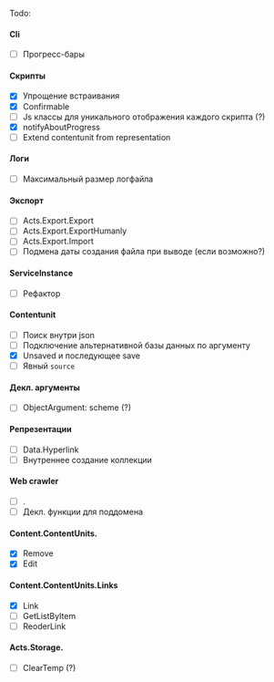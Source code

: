 Todo:

#### Cli

- [ ] Прогресс-бары

#### Скрипты

- [x] Упрощение встраивания
- [x] Сonfirmable
- [ ] Js классы для уникального отображения каждого скрипта (?)
- [x] notifyAboutProgress
- [ ] Extend contentunit from representation

#### Логи

- [ ] Максимальный размер логфайла

#### Экспорт

- [ ] Acts.Export.Export
- [ ] Acts.Export.ExportHumanly
- [ ] Acts.Export.Import
- [ ] Подмена даты создания файла при выводе (если возможно?)

#### ServiceInstance

- [ ] Рефактор

#### Contentunit

- [ ] Поиск внутри json
- [ ] Подключение альтернативной базы данных по аргументу
- [x] Unsaved и последующее save
- [ ] Явный `source`

#### Декл. аргументы

- [ ] ObjectArgument: scheme (?)

#### Репрезентации

- [ ] Data.Hyperlink
- [ ] Внутреннее создание коллекции

#### Web crawler

- [ ] .
- [ ] Декл. функции для поддомена

#### Content.ContentUnits.

- [x] Remove
- [x] Edit

#### Content.ContentUnits.Links

- [x] Link
- [ ] GetListByItem
- [ ] ReoderLink

#### Acts.Storage.

- [ ] ClearTemp (?)
